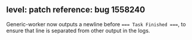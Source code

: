 level: patch
reference: bug 1558240
---
Generic-worker now outputs a newline before `=== Task Finished ===`, to ensure that line is separated from other output in the logs.

